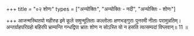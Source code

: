 +++
title = "०२ शोणः"
types = ["अन्योक्तिः", "अन्योक्तिः - नदी", "अन्योक्तिः - शोणः"]

+++
आजन्मस्थितयो महीरुह इमे कूले समुन्मूलिताः कल्लोलाः क्षणभङ्गुराः पुनरमी नीताः परामुन्नतिम्।  
अन्तर्ग्राहपरिग्रहो बहिरपि भ्राम्यन्ति गन्धद्विपा भ्रातः शोण न सोऽस्ति यो न हसति त्वत्सम्पदां विप्लवान्॥ 11 ॥  